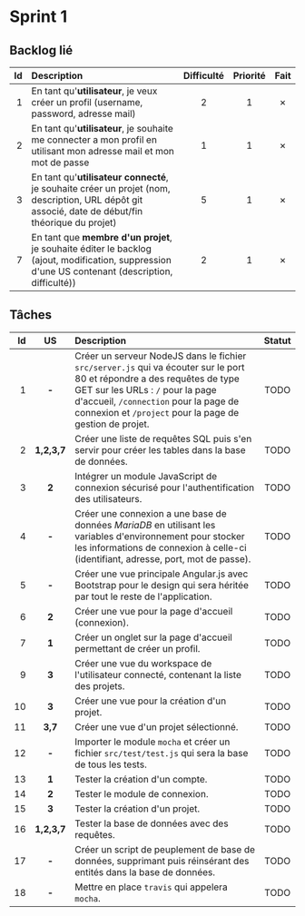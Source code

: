 # Sprint 1

## Backlog lié
| Id | Description | Difficulté | Priorité | Fait |
|---:|:---|:---:|:---:|:---:|
| 1 | En tant qu'**utilisateur**, je veux créer un profil (username, password, adresse mail) | 2 | 1 | ✗ |
| 2 | En tant qu'**utilisateur**, je souhaite me connecter a mon profil en utilisant mon adresse mail et mon mot de passe | 1 | 1 | ✗ |
| 3 | En tant qu'**utilisateur connecté**, je souhaite créer un projet (nom, description, URL dépôt git associé, date de début/fin théorique du projet) | 5 | 1 | ✗ |
| 7 | En tant que **membre d'un projet**, je souhaite éditer le backlog (ajout, modification, suppression d'une US contenant (description, difficulté)) | 2 | 1 | ✗ |

## Tâches

| Id | US | Description | Statut |
|---:|:---:|:---|:---:|
| 1 | **-** | Créer un serveur NodeJS dans le fichier `src/server.js` qui va écouter sur le port 80 et répondre a des requêtes de type GET sur les URLs : `/` pour la page d'accueil, `/connection` pour la page de connexion et `/project` pour la page de gestion de projet. | TODO |
| 2 | **1,2,3,7** | Créer une liste de requêtes SQL puis s'en servir pour créer les tables dans la base de données. | TODO |
| 3 | **2** | Intégrer un module JavaScript de connexion sécurisé pour l'authentification des utilisateurs. | TODO |
| 4 | **-** | Créer une connexion a une base de données *MariaDB* en utilisant les variables d'environnement pour stocker les informations de connexion à celle-ci (identifiant, adresse, port, mot de passe). | TODO |
| 5 | **-** | Créer une vue principale Angular.js avec Bootstrap pour le design qui sera héritée par tout le reste de l'application. | TODO |
| 6 | **2** | Créer une vue pour la page d'accueil (connexion). | TODO |
| 7 | **1** | Créer un onglet sur la page d'accueil permettant de créer un profil. | TODO |
| 9 | **3** | Créer une vue du workspace de l'utilisateur connecté, contenant la liste des projets. | TODO |
| 10 | **3** | Créer une vue pour la création d'un projet. | TODO |
| 11 | **3,7** | Créer une vue d'un projet sélectionné. | TODO |
| 12 | **-** | Importer le module `mocha` et créer un fichier `src/test/test.js` qui sera la base de tous les tests. | TODO |
| 13 | **1** | Tester la création d'un compte. | TODO |
| 14 | **2** | Tester le module de connexion. | TODO |
| 15 | **3** | Tester la création d'un projet. | TODO |
| 16 | **1,2,3,7** | Tester la base de données avec des requêtes. | TODO |
| 17 | **-** | Créer un script de peuplement de base de données, supprimant puis réinsérant des entités dans la base de données. | TODO |
| 18 | **-** | Mettre en place `travis` qui appelera `mocha`. | TODO |
